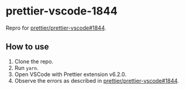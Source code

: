 # prettier-vscode-1844

Repro for [prettier/prettier-vscode#1844](https://github.com/prettier/prettier-vscode/issues/1844).

## How to use

1. Clone the repo.
2. Run `yarn`.
3. Open VSCode with Prettier extension v6.2.0.
4. Observe the errors as described in [prettier/prettier-vscode#1844](https://github.com/prettier/prettier-vscode/issues/1844).
